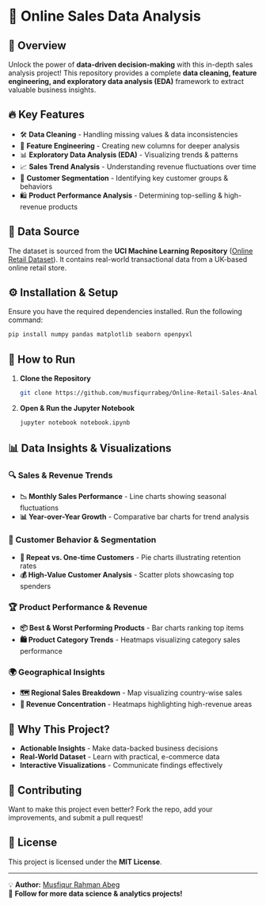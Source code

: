 # 🚀 Online Sales Data Analysis

## 📌 Overview
Unlock the power of **data-driven decision-making** with this in-depth sales analysis project! This repository provides a complete **data cleaning, feature engineering, and exploratory data analysis (EDA)** framework to extract valuable business insights.

## 🔥 Key Features
- 🛠 **Data Cleaning** - Handling missing values & data inconsistencies
- 🎯 **Feature Engineering** - Creating new columns for deeper analysis
- 📊 **Exploratory Data Analysis (EDA)** - Visualizing trends & patterns
- 📈 **Sales Trend Analysis** - Understanding revenue fluctuations over time
- 👥 **Customer Segmentation** - Identifying key customer groups & behaviors
- 🛍 **Product Performance Analysis** - Determining top-selling & high-revenue products

## 📂 Data Source
The dataset is sourced from the **UCI Machine Learning Repository** ([Online Retail Dataset](https://archive.ics.uci.edu/static/public/352/online+retail.zip)). It contains real-world transactional data from a UK-based online retail store.

## ⚙️ Installation & Setup
Ensure you have the required dependencies installed. Run the following command:

```bash
pip install numpy pandas matplotlib seaborn openpyxl
```

## 🚀 How to Run
1. **Clone the Repository**
   ```bash
   git clone https://github.com/musfiqurrabeg/Online-Retail-Sales-Analysis.git
   ```
2. **Open & Run the Jupyter Notebook**
   ```bash
   jupyter notebook notebook.ipynb
   ```

## 📊 Data Insights & Visualizations
### 🔍 Sales & Revenue Trends
- **📉 Monthly Sales Performance** - Line charts showing seasonal fluctuations
- **📊 Year-over-Year Growth** - Comparative bar charts for trend analysis

### 🎯 Customer Behavior & Segmentation
- **🛒 Repeat vs. One-time Customers** - Pie charts illustrating retention rates
- **💰 High-Value Customer Analysis** - Scatter plots showcasing top spenders

### 🏆 Product Performance & Revenue
- **📦 Best & Worst Performing Products** - Bar charts ranking top items
- **🛍 Product Category Trends** - Heatmaps visualizing category sales performance

### 🌍 Geographical Insights
- **🗺 Regional Sales Breakdown** - Map visualizing country-wise sales
- **📍 Revenue Concentration** - Heatmaps highlighting high-revenue areas

## 🌟 Why This Project?
- **Actionable Insights** - Make data-backed business decisions
- **Real-World Dataset** - Learn with practical, e-commerce data
- **Interactive Visualizations** - Communicate findings effectively

## 👥 Contributing
Want to make this project even better? Fork the repo, add your improvements, and submit a pull request!

## 📜 License
This project is licensed under the **MIT License**.

---

💡 **Author:** [Musfiqur Rahman Abeg](https://github.com/musfiqurrabeg)  
🚀 **Follow for more data science & analytics projects!**

